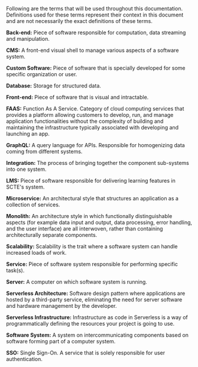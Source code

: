 Following are the terms that will be used throughout this documentation. Definitions used for these terms represent their context in this document and are not necessarily the exact definitions of these terms.

**Back-end:** Piece of software responsible for computation, data streaming and manipulation.

**CMS:** A front-end visual shell to manage various aspects of a software system.

**Custom Software:** Piece of software that is specially developed for some specific organization or user.

**Database:** Storage for structured data.

**Front-end:** Piece of software that is visual and intractable.

**FAAS:** Function As A Service. Category of cloud computing services that provides a platform allowing customers to develop, run, and manage application functionalities without the complexity of building and maintaining the infrastructure typically associated with developing and launching an app.

**GraphQL:** A query language for APIs. Responsible for homogenizing data coming from different systems.

**Integration:** The process of bringing together the component sub-systems into one system.

**LMS:** Piece of software responsible for delivering learning features in SCTE's system.

**Microservice:** An architectural style that structures an application as a collection of services.

**Monolith:** An architecture style in which functionally distinguishable aspects (for example data input and output, data processing, error handling, and the user interface) are all interwoven, rather than containing architecturally separate components.

**Scalability:** Scalability is the trait where a software system can handle increased loads of work.

**Service:** Piece of software system responsible for performing specific task(s).

**Server:** A computer on which software system is running.

**Serverless Architecture:** Software design pattern where applications are hosted by a third-party service, eliminating the need for server software and hardware management by the developer.

**Serverless Infrastructure:** Infrastructure as code in Serverless is a way of programmatically defining the resources your project is going to use.

**Software System:** A system on intercommunicating components based on software forming part of a computer system.

**SSO:** Single Sign-On. A service that is solely responsible for user authentication.
